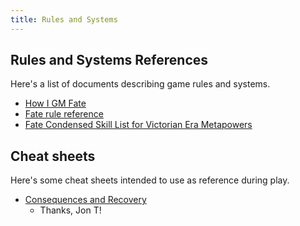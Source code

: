 ```yaml
---
title: Rules and Systems
---
```


## Rules and Systems References

Here's a list of documents describing game rules and systems.

* [How I GM Fate](/rules-and-systems/how-i-gm-fate)
* [Fate rule reference](/rules-and-systems/fate-rules-reference)
* [Fate Condensed Skill List for Victorian Era Metapowers](/rules-and-systems/fate-condensed-skill-list-for-victorian-metas)

## Cheat sheets

Here's some cheat sheets intended to use as reference during play.

* [Consequences and Recovery](/rules-and-systems/cheat-sheets/consequences-and-recovery)
  * Thanks, Jon T!

